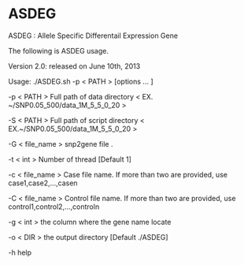 ASDEG
=====

ASDEG : Allele Specific Differentail Expression Gene

The following is ASDEG usage. 

Version 2.0: released on June 10th, 2013

Usage: ./ASDEG.sh -p < PATH > [options ... ]

  -p < PATH >  Full path of data directory < EX. ~/SNP0.05_500/data_1M_5_5_0_20 >

  -S < PATH >  Full path of script directory < EX.~/SNP0.05_500/data_1M_5_5_0_20 >

  -G < file_name > snp2gene file .

  -t < int > Number of thread [Default 1]

  -c < file_name > Case file name. If more than two are provided, use case1,case2,...,casen

  -C < file_name > Control file name. If more than two are provided, use control1,control2,...,controln

  -g < int > the column where the gene name locate

  -o < DIR > the output directory [Default ./ASDEG]

  -h         help
